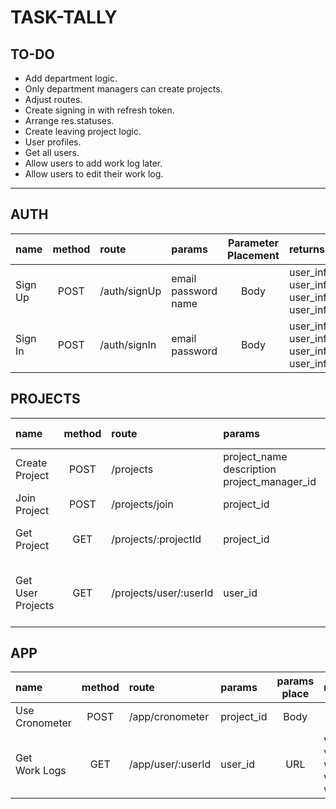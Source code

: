 
# TASK-TALLY

## TO-DO
* Add department logic.
* Only department managers can create projects.
* Adjust routes.
* Create signing in with refresh token.
* Arrange res.statuses.
* Create leaving project logic.
* User profiles.
* Get all users.
* Allow users to add work log later.
* Allow users to edit their work log.

___


## AUTH 
| name    | method | route        | params                        | Parameter Placement | returns     |
| :------ | :----: | :----------- | :---------------------------- | :-----------------: | :--- |
| Sign Up |  POST  | /auth/signUp | email <br> password <br> name |        Body         |  user_info.uid <br> user_info.refreshToken <br> user_info.accessToken <br> user_info.expirationTime    |
| Sign In |  POST  | /auth/signIn | email <br> password           |        Body         |   user_info.uid <br> user_info.refreshToken <br> user_info.accessToken <br> user_info.expirationTime    |

## PROJECTS
| name                   | method | route                  | params                                                | params place | returns     |
| :--------------------- | :----: | :--------------------- | :---------------------------------------------------- | :----------: | :--- |
| Create <br> Project    |  POST  | /projects              | project_name <br> description <br> project_manager_id |     Body     |  project_id    |
| Join <br> Project      |  POST  | /projects/join         | project_id                                            |     Body     |  |
| Get <br> Project       |  GET   | /projects/:projectId   | project_id                                            |     URL      | project.project_name <br>project.description <br>project.project_manager_id     |
| Get User <br> Projects |  GET   | /projects/user/:userId | user_id                                               |     URL      | projects[] <br> project.project_id <br>project.project_name <br>project.description <br>project.project_manager_id         |

## APP
| name                | method | route             | params     | params place | returns     |
| :------------------ | :----: | :---------------- | :--------- | :----------: | :--- |
| Use <br> Cronometer |  POST  | /app/cronometer   | project_id |     Body     |      |
| Get <br> Work Logs  |  GET   | /app/user/:userId | user_id    |     URL      | workLogs[] <br> workLog.start_time<br>workLog.end_time<br>workLog.user_id<br>workLog.project_id<br>     |
